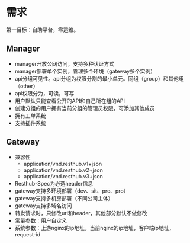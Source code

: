 # 需求
第一目标：自助平台，零运维。

## Manager
* manager开放公网访问，支持多种认证方式
* manager部署单个实例，管理多个环境（gateway多个实例）
* api分组可见性。api分组为权限分割的最小单元。同组（group）和其他组（other）
* api权限分为，可读，可写
* 用户默认只能查看公开的API和自己所在组的API
* 创建分组的用户拥有当前分组的管理员权限，可添加其他成员
* 拥有工单系统
* 支持插件系统
## Gateway
* 兼容性
  * application/vnd.resthub.v1+json
  * application/vnd.resthub.v2+json
  * application/vnd.resthub.v3+json
* Resthub-Spec为必选header信息
* gateway支持多环境部署（dev、sit、pre、pro）
* gateway支持多机房部署（不同公司主体）
* gateway支持多域名访问
* 转发请求时，只修改uri和header，其他部分默认不做修改
* 常量参数：用户自定义
* 系统参数：上游nginx的ip地址，当前nginx的ip地址，客户端ip地址，request-id 

